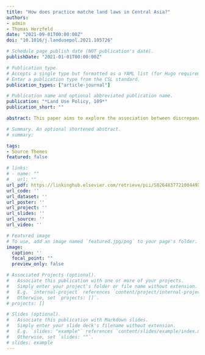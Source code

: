 ```yaml
---
title: "How does practice matche land laws in Central Asia?"
authors:
- admin
- Thomas Herzfeld
date: "2021-09-01T00:00:00Z"
doi: "10.1016/j.landusepol.2021.105726"

# Schedule page publish date (NOT publication's date).
publishDate: "2021-01-01T00:00:00Z"

# Publication type.
# Accepts a single type but formatted as a YAML list (for Hugo requirements).
# Enter a publication type from the CSL standard.
publication_types: ["article-journal"]

# Publication name and optional abbreviated publication name.
publication: "*Land Use Policy, 109*"
publication_short: ""

abstract: This paper aims to explore the association between discrepancies in land rights and actual practices on the one hand and farmers’ intentions to increase agricultural production on the other hand. We use farm-level data collected during a survey conducted in 2019 in southern Kazakhstan and eastern Uzbekistan and compare perceptions with land legislations of both countries. Comparative analysis of tenure conditions revealed that Kazakh farmers are less restricted in land use than Uzbek farmers. Moreover, insufficient law enforcement allows Kazakh farmers to violate existing restrictions on land transferability. Uzbek farmers tend to underuse their rights in such crucial issues as income generating and withdrawal of products from the land; the reason lies in inconsistency between land code and supplementary decrees for strategic crops. Our empirical findings show that mismatches between land rights on paper and perceived land rights − that might be the violation of law re­ strictions or incomplete use of land rights − generally reduces farmers’ willingness to increase production.

# Summary. An optional shortened abstract.
# summary: 

tags:
- Source Themes
featured: false

# links:
# - name: ""
#   url: ""
url_pdf: https://linkinghub.elsevier.com/retrieve/pii/S026483772100449X
url_code: ''
url_dataset: ''
url_poster: ''
url_project: ''
url_slides: ''
url_source: ''
url_video: ''

# Featured image
# To use, add an image named `featured.jpg/png` to your page's folder. 
image:
  caption: ''
  focal_point: ""
  preview_only: false

# Associated Projects (optional).
#   Associate this publication with one or more of your projects.
#   Simply enter your project's folder or file name without extension.
#   E.g. `internal-project` references `content/project/internal-project/index.md`.
#   Otherwise, set `projects: []`.
# projects: []

# Slides (optional).
#   Associate this publication with Markdown slides.
#   Simply enter your slide deck's filename without extension.
#   E.g. `slides: "example"` references `content/slides/example/index.md`.
#   Otherwise, set `slides: ""`.
# slides: example
---
```



